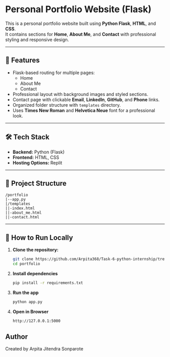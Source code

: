 # Personal Portfolio Website (Flask)

This is a personal portfolio website built using **Python Flask**, **HTML**, and **CSS**.  
It contains sections for **Home**, **About Me**, and **Contact** with professional styling and responsive design.

---

## 📌 Features
- Flask-based routing for multiple pages:
  - Home
  - About Me
  - Contact
- Professional layout with background images and styled sections.
- Contact page with clickable **Email**, **LinkedIn**, **GitHub**, and **Phone** links.
- Organized folder structure with `templates` directory.
- Uses **Times New Roman** and **Helvetica Neue** font for a professional look.

---

## 🛠 Tech Stack
- **Backend:** Python (Flask)
- **Frontend:** HTML, CSS
- **Hosting Options:** Replit

---

## 📂 Project Structure
```
/portfolio
|--app.py
|/templates
||-index.html
||-about_me.html
||-contact.html
```

---

## 🚀 How to Run Locally
1. **Clone the repository:**
   ```bash
   git clone https://github.com/Arpita368/Task-6-python-internship/tree/main.git
   cd portfolio
2. **Install dependencies**
   ```bash
   pip install -r requirements.txt
3. **Run the app**
   ```bash
   python app.py
4. **Open in Browser**
   ```bash
   http://127.0.0.1:5000

## Author
Created by Arpita Jitendra Sonparote
